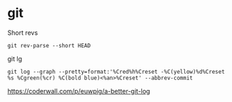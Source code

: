 # git
Short revs

    git rev-parse --short HEAD

git lg

    git log --graph --pretty=format:'%Cred%h%Creset -%C(yellow)%d%Creset %s %Cgreen(%cr) %C(bold blue)<%an>%Creset' --abbrev-commit

https://coderwall.com/p/euwpig/a-better-git-log
